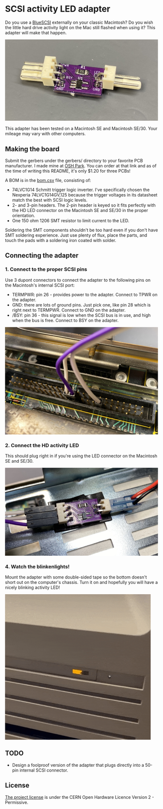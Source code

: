 # SCSI activity LED adapter #

Do you use a [BlueSCSI](https://github.com/erichelgeson/bluescsi) externally on your classic Macintosh? Do you wish the little hard drive activity light on the Mac still flashed when using it? This adapter will make that happen.

<img alt="assembled SCSI activity LED adapter" src="images/assembled.jpg">

This adapter has been tested on a Macintosh SE and Macintosh SE/30. Your mileage may vary with other computers.

## Making the board ##

Submit the gerbers under the gerbers/ directory to your favorite PCB manufacturer. I made mine at [OSH Park](https://oshpark.com/shared_projects/9X7GausD). You can order at that link and as of the time of writing this README, it's only $1.20 for three PCBs!

A BOM is in the [bom.csv](bom.csv) file, consisting of:

- 74LVC1G14 Schmitt trigger logic inverter. I've specifically chosen the Nexperia 74LVC1G14GV,125 because the trigger voltages in its datasheet match the best with SCSI logic levels.
- 2- and 3-pin headers. The 2-pin header is keyed so it fits perfectly with the HD LED connector on the Macintosh SE and SE/30 in the proper orientation.
- One 150 ohm 1206 SMT resistor to limit current to the LED.

Soldering the SMT components shouldn't be too hard even if you don't have SMT soldering experience. Just use plenty of flux, place the parts, and touch the pads with a soldering iron coated with solder.

## Connecting the adapter ##

### 1. Connect to the proper SCSI pins ###

Use 3 dupont connectors to connect the adapter to the following pins on the Macintosh's internal SCSI port:

- TERMPWR: pin 26 - provides power to the adapter. Connect to TPWR on the adapter.
- GND: there are lots of ground pins. Just pick one, like pin 28 which is right next to TERMPWR. Connect to GND on the adapter.
- /BSY: pin 36 - this signal is low when the SCSI bus is in use, and high when the bus is free. Connect to BSY on the adapter.

<img alt="connecting to the SCSI port" src="images/connect1.jpg">

### 2. Connect the HD activity LED ###

This should plug right in if you're using the LED connector on the Macintosh SE and SE/30.

<img alt="connecting the activity LED" src="images/connect2.jpg">

### 4. Watch the blinkenlights! ###

Mount the adapter with some double-sided tape so the bottom doesn't short out on the computer's chassis. Turn it on and hopefully you will have a nicely blinking activity LED!

<img alt="GIF of blinking hard drive light" src="images/blinkenlights.gif">

## TODO ##

- Design a foolproof version of the adapter that plugs directly into a 50-pin internal SCSI connector.

## License ##

[The project license](LICENSE.txt) is under the CERN Open Hardware Licence Version 2 - Permissive.
